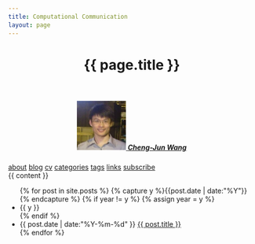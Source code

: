 ```yaml
---
title: Computational Communication
layout: page
---
```


<!DOCTYPE html>
<html xmlns="http://www.w3.org/1999/xhtml" xml:lang="en" lang="en-us">
  <head>
    <meta http-equiv="content-type" content="text/html; charset=utf-8" />
    <meta name="author" content="{{ site.author }}" />
    <title>{{ page.title }} | {{ site.author }}</title>
    <link rel="shortcut icon" href="/favicon.ico">
    <link href="{{ site.url }}/feed/" rel="alternate" title="{{ site.author }}" type="application/atom+xml" />
    <link rel="stylesheet" href="media/css/style.css">
    <link rel="stylesheet" href="media/css/highlight.css">
    <script type="text/javascript" src="media/js/jquery-1.7.1.min.js"></script>
    <!--highlight.js Start-->
    <link rel="stylesheet" title="Default" href="media/js/styles/tomorrow-night-blue.css">
    <script type="text/javascript" src="media/js/highlight.pack.js"></script>
    <script>
    hljs.configure({tabReplace: '    '});
    hljs.initHighlightingOnLoad();
    </script>
    <!--highlight.js End-->
    <!--mathjax start-->
    <script type="text/javascript"
            src="http://cdn.mathjax.org/mathjax/latest/MathJax.js?config=TeX-AMS-MML_HTMLorMML">
    </script>
    <!--mathjax end-->
  </head>
  <body>
    <div id="container">
      <div id="main" role="main">
        <header>
        <h1>{{ page.title }}</h1>
        </header>
        <nav>
		<!-- Sidebar -->
        <h5 id="logo" style="text-align:center;">
        <a href="http://chengjun.github.io/" target="_blank">
			<img src="/cv/images/chengjun.jpg" width="100" class="with_border"/>
        </a><a href="http://chengjun.github.io/">Cheng-Jun Wang</a></h5>
		<span><a title="About me" class="" href="http://chengjun.github.io/">about</a></span>
        <span><a title="blog page" class="" href="{{ site.url }}/">blog</a></span>
        <span><a title="cv" class="" href="http://chengjun.github.io/cv/">cv</a></span>
        <span><a title="categories" class="" href="{{ site.url }}/categories/">categories</a></span>
        <span><a title="tags" class="" href="{{ site.url }}/tags/">tags</a></span>
        <span><a title="links" class="" href="{{ site.url }}/links/">links</a></span>
        <span><a title="subscribe by RSS" class="" href="{{ site.url }}/feed/">subscribe</a></span>
        </nav>
        <article class="content">
        {{ content }}
        </article>
      </div>
    </div>
    <script type="text/javascript">
      var _gaq = _gaq || [];
      _gaq.push(['_setAccount', 'UA-1988641-2']);
      _gaq.push(['_trackPageview']);
      (function() {
        var ga = document.createElement('script'); ga.type = 'text/javascript'; ga.async = true;
        ga.src = ('https:' == document.location.protocol ? 'https://ssl' : 'http://www') + '.google-analytics.com/ga.js';
        var s = document.getElementsByTagName('script')[0]; s.parentNode.insertBefore(ga, s);
      })();
    </script>
  </body>
</html>

<ul class="listing">
{% for post in site.posts %}
  {% capture y %}{{post.date | date:"%Y"}}{% endcapture %}
  {% if year != y %}
    {% assign year = y %}
    <li class="listing-seperator">{{ y }}</li>
  {% endif %}
  <li class="listing-item">
    <time datetime="{{ post.date | date:"%Y-%m-%d" }}">{{ post.date | date:"%Y-%m-%d" }}</time>
    <a href="{{ site.url }}{{ post.url }}" title="{{ post.title }}">{{ post.title }}</a>
  </li>
{% endfor %}
</ul>

